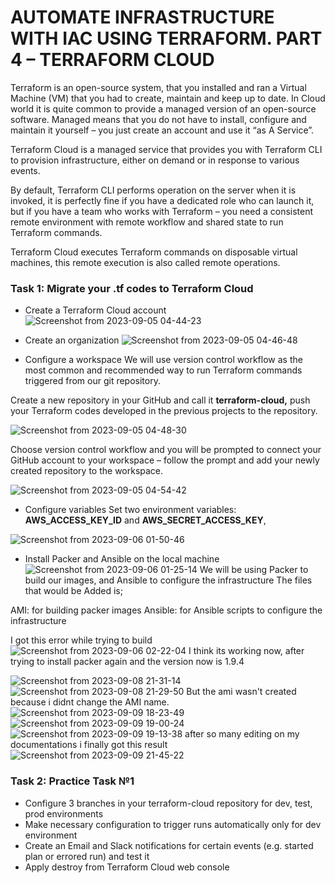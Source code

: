 # AUTOMATE INFRASTRUCTURE WITH IAC USING TERRAFORM. PART 4 – TERRAFORM CLOUD
 Terraform is an open-source system, that you installed and ran a Virtual Machine (VM) that you had to create, maintain and keep up to date. In Cloud world it is quite common to provide a managed version of an open-source software. Managed means that you do not have to install, configure and maintain it yourself – you just create an account and use it “as A Service”.

Terraform Cloud is a managed service that provides you with Terraform CLI to provision infrastructure, either on demand or in response to various events.

By default, Terraform CLI performs operation on the server when it is invoked, it is perfectly fine if you have a dedicated role who can launch it, but if you have a team who works with Terraform – you need a consistent remote environment with remote workflow and shared state to run Terraform commands.

Terraform Cloud executes Terraform commands on disposable virtual machines, this remote execution is also called remote operations.

### Task 1: Migrate your .tf codes to Terraform Cloud
* Create a Terraform Cloud account
![Screenshot from 2023-09-05 04-44-23](https://github.com/Lukobet/Darey.io_pbl/assets/110517150/5f5b7b81-9b91-49fa-ad22-f9d103330f36)
* Create an organization
![Screenshot from 2023-09-05 04-46-48](https://github.com/Lukobet/Darey.io_pbl/assets/110517150/5d0004a0-3b47-43be-8b7b-ff1ebbcfc6cf)

* Configure a workspace
We will use version control workflow as the most common and recommended way to run Terraform commands triggered from our git repository.

Create a new repository in your GitHub and call it **terraform-cloud,** push your Terraform codes developed in the previous projects to the repository.

![Screenshot from 2023-09-05 04-48-30](https://github.com/Lukobet/Darey.io_pbl/assets/110517150/0baaafd3-d507-4894-9697-f8ab3bffea68)

Choose version control workflow and you will be prompted to connect your GitHub account to your workspace – follow the prompt and add your newly created repository to the workspace.

![Screenshot from 2023-09-05 04-54-42](https://github.com/Lukobet/Darey.io_pbl/assets/110517150/719f1803-3acf-4cec-9376-bca8f7577f62)
* Configure variables
Set two environment variables: **AWS_ACCESS_KEY_ID** and **AWS_SECRET_ACCESS_KEY**,

![Screenshot from 2023-09-06 01-50-46](https://github.com/Lukobet/Darey.io_pbl/assets/110517150/9db2e82a-35a8-41fb-8955-bbeed25e931d)

* Install Packer and Ansible on the local machine
 ![Screenshot from 2023-09-06 01-25-14](https://github.com/Lukobet/Darey.io_pbl/assets/110517150/807f2092-3281-493c-a3b2-020ed0cc1399)
  We will be using Packer to build our images, and Ansible to configure the infrastructure
The files that would be Added is;

AMI: for building packer images
Ansible: for Ansible scripts to configure the infrastructure

I got this error while trying to build
![Screenshot from 2023-09-06 02-22-04](https://github.com/Lukobet/Darey.io_pbl/assets/110517150/ebd9e4fc-e883-48aa-bc98-fe885c0e587e)
I think its working now, after trying to install packer again and the version now is 1.9.4

![Screenshot from 2023-09-08 21-31-14](https://github.com/Lukobet/Darey.io_pbl/assets/110517150/7b867061-89b1-4eaa-a13e-e0f28b461288)
![Screenshot from 2023-09-08 21-29-50](https://github.com/Lukobet/Darey.io_pbl/assets/110517150/3199ca20-4461-4c66-a00d-bad6a5098009)
But the ami wasn't created because i didnt change the AMI name.
![Screenshot from 2023-09-09 18-23-49](https://github.com/Lukobet/Darey.io_pbl/assets/110517150/2eb7713a-de44-4368-8e46-752a4a5ad554)
![Screenshot from 2023-09-09 19-00-24](https://github.com/Lukobet/Darey.io_pbl/assets/110517150/be16f598-2b45-43e8-9be6-624347bf6e1b)
![Screenshot from 2023-09-09 19-13-38](https://github.com/Lukobet/Darey.io_pbl/assets/110517150/cc201811-6079-43a2-8f0a-363532db09d9)
after so many editing on my documentations i finally got this result
![Screenshot from 2023-09-09 21-45-22](https://github.com/Lukobet/Darey.io_pbl/assets/110517150/a9c63eac-c952-4518-98d7-eafcbdfec80a)
### Task 2: Practice Task №1
* Configure 3 branches in your terraform-cloud repository for dev, test, prod environments
* Make necessary configuration to trigger runs automatically only for dev environment
* Create an Email and Slack notifications for certain events (e.g. started plan or errored run) and test it
* Apply destroy from Terraform Cloud web console
